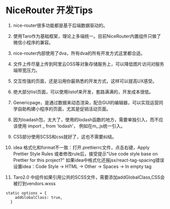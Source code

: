 # NiceRouter 开发Tips

1. nice-router很多功能都是基于后端数据驱动的。

2. 使用Taro作为基础框架，理论上多端统一。目前NiceRouter内置组件只做了微信小程序的兼容。

3. nice-router内部使用了dva，所有dva的所有开发方式这里都合适。

4. 文件上传尽量上传到阿里云OSS等对象存储服务上，可以降低图片访问对服务端带宽压力。

5. 交互性强的页面，还是沿用你最熟悉的开发方式，这样可以提高UX感受。

6. 绝大部分list页面，可以使用listof来开发，套路满满的，开发成本很低。

7. Genericpage，是通过数据来动态渲染，配合GUI的编辑器，可以实现运营同学自助构建小程序的页面，尤其是促销活动页面。

8. 因为loadash包，太大了，使用的lodash函数的地方，需要单独引入，而不应该使用 import _ from 'lodash'， 例如在m_.js统一引入。

9. CSS部分使用SCSS和css就好了，这也不需要纠结。

10. idea 格式化和format不一致：打开.prettierrc文件，点击右键，Apply Prettier Style Rules 或者修改rule后，接受提示"Use code style base on Prettier for this project?"
 如果idea中格式化还报jsx/react-tag-spacing错误设置idea：Code Style -> HTML -> Other -> Spaces -> In empty tag

11. Taro2.0 中组件如果引用公共的SCSS文件，需要添加addGlobalClass,CSS会被打到vendors.wxss
```$javascript
static options = {
    addGlobalClass: true,
  }
```

